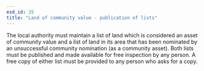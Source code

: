 ```yaml
---
esd_id: 35
title: "Land of community value - publication of lists"
---
```


The local authority must maintain a list of land which is considered an asset of community value and a list of land in its area that has been nominated by an unsuccessful community nomination (as a community asset).      Both lists must be published and made available for free inspection by any person.  A free copy of either list must be provided to any person who asks for a copy.

